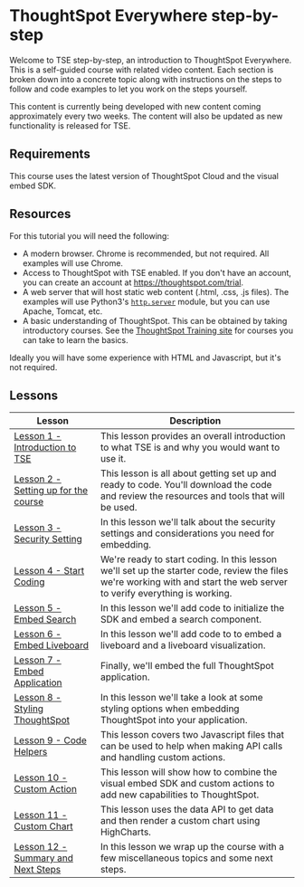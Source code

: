 # ThoughtSpot Everywhere step-by-step

Welcome to TSE step-by-step, an introduction to ThoughtSpot Everywhere. This is a self-guided course with related video
content. Each section is broken down into a concrete topic along with instructions on the steps to follow and code
examples to let you work on the steps yourself.

This content is currently being developed with new content coming approximately every two weeks. The content will also
be updated as new functionality is released for TSE.

## Requirements

This course uses the latest version of ThoughtSpot Cloud and the visual embed SDK.

## Resources

For this tutorial you will need the following:

* A modern browser. Chrome is recommended, but not required. All examples will use Chrome.
* Access to ThoughtSpot with TSE enabled. If you don't have an account, you can create an account
  at https://thoughtspot.com/trial.
* A web server that will host static web content (.html, .css, .js files). The examples will use
  Python3's [`http.server`](https://docs.python.org/3/library/http.server.html) module, but you can use Apache, Tomcat,
  etc.
* A basic understanding of ThoughtSpot. This can be obtained by taking introductory courses. See
  the [ThoughtSpot Training site](https://training.thoughtspot.com) for courses you can take to learn the basics.

Ideally you will have some experience with HTML and Javascript, but it's not required.

## Lessons

| Lesson                                                                              | Description                                                                                                                                                              |
|-------------------------------------------------------------------------------------|--------------------------------------------------------------------------------------------------------------------------------------------------------------------------|
| [Lesson 1 - Introduction to TSE](lesson-01-intro-to-tse/README-01.md)               | This lesson provides an overall introduction to what TSE is and why you would want to use it.                                                                            |
| [Lesson 2 - Setting up for the course](lesson-02-setting-up/README-02.md)           | This lesson is all about getting set up and ready to code. You'll download the code and review the resources and tools that will be used.                                |
| [Lesson 3 - Security Setting](lesson-03-security-setup/README-03.md)                | In this lesson we'll talk about the security settings and considerations you need for embedding.                                                                         |
| [Lesson 4 - Start Coding](lesson-04-start-coding/README-04.md)                      | We're ready to start coding. In this lesson we'll set up the starter code, review the files we're working with and start the web server to verify everything is working. |
| [Lesson 5 - Embed Search](lesson-05-embed-search/README-05.md)                      | In this lesson we'll add code to initialize the SDK and embed a search component.                                                                                        |
| [Lesson 6 - Embed Liveboard](lesson-06-embed-liveboard/README-06.md)                | In this lesson we'll add code to to embed a liveboard and a liveboard visualization.                                                                                     |
| [Lesson 7 - Embed Application](lesson-07-embed-full-app/README-07.md)               | Finally, we'll embed the full ThoughtSpot application.                                                                                                                   |
| [Lesson 8 - Styling ThoughtSpot](lesson-08-style-embedded-thoughtspot/README-08.md) | In this lesson we'll take a look at some styling options when embedding ThoughtSpot into your application.                                                               |
| [Lesson 9 - Code Helpers](lesson-09-code-helpers/README-09.md)                      | This lesson covers two Javascript files that can be used to help when making API calls and handling custom actions.                                                      |
| [Lesson 10 - Custom Action](lesson-10-custom-action/README-10.md)                   | This lesson will show how to combine the visual embed SDK and custom actions to add new capabilities to ThoughtSpot.                                                     |
| [Lesson 11 - Custom Chart](lesson-11-custom-charts/README-11.md)                    | This lesson uses the data API to get data and then render a custom chart using HighCharts.                                                                               |
| [Lesson 12 - Summary and Next Steps](lesson-12-summary/README-12.md)                | In this lesson we wrap up the course with a few miscellaneous topics and some next steps.                                                                                |
